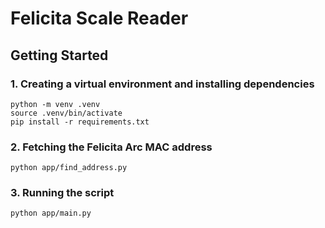 # Felicita Scale Reader

## Getting Started
### 1. Creating a virtual environment and installing dependencies
    python -m venv .venv
    source .venv/bin/activate
    pip install -r requirements.txt
### 2. Fetching the Felicita Arc MAC address
    python app/find_address.py
### 3. Running the script
    python app/main.py

